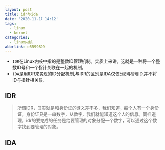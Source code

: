 ```yaml
---
layout: post
title: idr与ida
date: '2020-11-17 14:12'
tags:
  - linux
  - kernel
categories:
  - linux内核
abbrlink: e5599899
---
```


- `IDR`在Linux内核中指的是整数ID管理机制。实质上来讲，这就是一种将一个整数ID号和一个指针关联在一起的机制。
- `IDA`是用IDR来实现的ID分配机制,与IDR的区别是IDA仅仅`分配`与`管理`ID,并不将ID与指针相关联.

<!--more-->


## IDR

> 所谓IDR，其实就是和身份证的含义差不多，我们知道，每个人有一个身份证，身份证只是一串数字，从数字，我们就能知道这个人的信息。同样道理，idr的要完成的任务是给要管理的对象分配一个数字，可以通过这个数字找到要管理的对象。



## IDA
